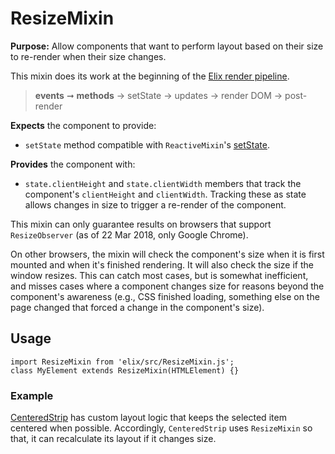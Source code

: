 # ResizeMixin

**Purpose:** Allow components that want to perform layout based on their size to re-render when their size changes.

This mixin does its work at the beginning of the [Elix render pipeline](/documentation#elix-render-pipeline).

> **events** ➞ **methods** → setState → updates → render DOM → post-render

**Expects** the component to provide:
* `setState` method compatible with `ReactiveMixin`'s [setState](ReactiveMixin#setState).

**Provides** the component with:
* `state.clientHeight` and `state.clientWidth` members that track the component's `clientHeight` and `clientWidth`. Tracking these as state allows changes in size to trigger a re-render of the component.

This mixin can only guarantee results on browsers that support `ResizeObserver` (as of 22 Mar 2018, only Google Chrome).

On other browsers, the mixin will check the component's size when it is first mounted and when it's finished rendering. It will also check the size if the window resizes. This can catch most cases, but is somewhat inefficient, and misses cases where a component changes size for reasons beyond the component's awareness (e.g., CSS finished loading, something else on the page changed that forced a change in the component's size).


## Usage

    import ResizeMixin from 'elix/src/ResizeMixin.js';
    class MyElement extends ResizeMixin(HTMLElement) {}


### Example

[CenteredStrip](CenteredStrip) has custom layout logic that keeps the selected item centered when possible. Accordingly, `CenteredStrip` uses `ResizeMixin` so that, it can recalculate its layout if it changes size.
